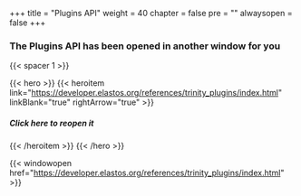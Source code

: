 

+++
title = "Plugins API"
weight = 40
chapter = false
pre = ""
alwaysopen = false
+++

### The Plugins API has been opened in another window for you

{{< spacer 1 >}}

{{< hero >}}
    {{< heroitem link="https://developer.elastos.org/references/trinity_plugins/index.html" linkBlank="true" rightArrow="true" >}}
        <h5>Click here to reopen it</h5> 
    {{< /heroitem >}}
{{< /hero >}}

{{< windowopen href="https://developer.elastos.org/references/trinity_plugins/index.html" >}}
